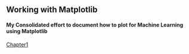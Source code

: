 ## Working with Matplotlib 

#### My Consolidated effort to document how to plot for Machine Learning using Matplotlib 

[Chapter1]()
